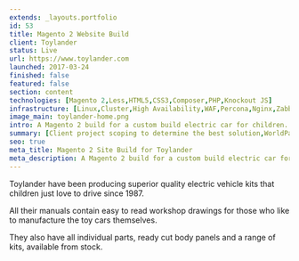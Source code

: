 ```yaml
---
extends: _layouts.portfolio
id: 53
title: Magento 2 Website Build
client: Toylander
status: Live
url: https://www.toylander.com
launched: 2017-03-24
finished: false
featured: false
section: content
technologies: [Magento 2,Less,HTML5,CSS3,Composer,PHP,Knockout JS]
infrastructure: [Linux,Cluster,High Availability,WAF,Percona,Nginx,Zabbix,Redis,Elasticsearch,Google Cloud]
image_main: toylander-home.png
intro: A Magento 2 build for a custom build electric car for children.
summary: [Client project scoping to determine the best solution,WorldPay payment integration,Infrastructure setup and configuration,Ongoing monitoring of the solution,Support and update planning,Module suggestion to improve sales and user experience,Security service setup and configuration,Server migration planning and execution,Magento 2.4 backend upgrade]
seo: true
meta_title: Magento 2 Site Build for Toylander
meta_description: A Magento 2 build for a custom build electric car for children.
---
```


Toylander have been producing superior quality electric vehicle kits that children just love to drive since 1987.

All their manuals contain easy to read workshop drawings for those who like to manufacture the toy cars themselves.

They also have all individual parts, ready cut body panels and a range of kits, available from stock.

